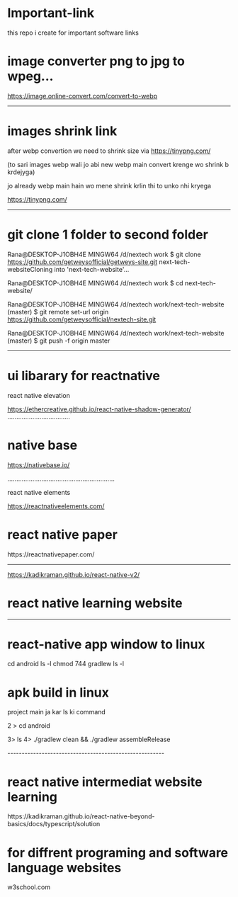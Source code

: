 # Important-link
this repo i create for important software links



<h1>image converter  png to jpg to wpeg...</h1>

https://image.online-convert.com/convert-to-webp


--------------------------------------------------------------------------


<h1>images shrink link</h1>

after webp convertion we need to shrink size via
https://tinypng.com/

(to sari images webp wali jo abi new webp main convert krenge wo shrink b krdejyga) 


jo already webp main hain wo mene shrink krlin thi to unko nhi kryega

https://tinypng.com/


-------------------------------------------------------------------


<h1>git clone 1 folder to second folder</h1>

Rana@DESKTOP-J1OBH4E MINGW64 /d/nextech work
$ git clone https://github.com/getweysofficial/getweys-site.git next-tech-websiteCloning into 'next-tech-website'...


Rana@DESKTOP-J1OBH4E MINGW64 /d/nextech work
$ cd next-tech-website/

Rana@DESKTOP-J1OBH4E MINGW64 /d/nextech work/next-tech-website (master)
$ git remote set-url origin https://github.com/getweysofficial/nextech-site.git

Rana@DESKTOP-J1OBH4E MINGW64 /d/nextech work/next-tech-website (master)
$ git push -f origin master



----------------------------------------------------------------------


<h1>ui libarary for reactnative</h1>

react native elevation

https://ethercreative.github.io/react-native-shadow-generator/
...................................


<h1>native base </h1>

https://nativebase.io/

............................................................

react native elements

https://reactnativeelements.com/

<h1>react native paper</h1>
https://reactnativepaper.com/

----------------------------------------------------

https://kadikraman.github.io/react-native-v2/
<h1>react native learning website</h1>



-----------------------------------------------------


<h1> react-native app window to linux </h1>

cd android
ls -l
chmod 744 gradlew
ls -l

<!--  -------------------------------------------------->


<h1> apk build in linux </h1>

project main ja kar ls ki command

2 > cd android

3> ls
4> ./gradlew clean && ./gradlew assembleRelease 

<!--  -->-------------------------------------------------------

<h1> react native intermediat website learning </h1>
https://kadikraman.github.io/react-native-beyond-basics/docs/typescript/solution


<!-- -----------=======================================-------------- -->

<h1>for diffrent programing and software language websites </h1>


w3school.com
